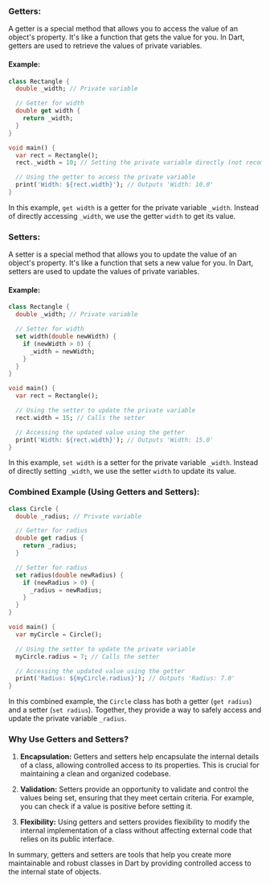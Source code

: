 ### Getters:

A getter is a special method that allows you to access the value of an object's property. It's like a function that gets the value for you. In Dart, getters are used to retrieve the values of private variables.

#### Example:

```dart
class Rectangle {
  double _width; // Private variable

  // Getter for width
  double get width {
    return _width;
  }
}

void main() {
  var rect = Rectangle();
  rect._width = 10; // Setting the private variable directly (not recommended)

  // Using the getter to access the private variable
  print('Width: ${rect.width}'); // Outputs 'Width: 10.0'
}
```

In this example, `get width` is a getter for the private variable `_width`. Instead of directly accessing `_width`, we use the getter `width` to get its value.

### Setters:

A setter is a special method that allows you to update the value of an object's property. It's like a function that sets a new value for you. In Dart, setters are used to update the values of private variables.

#### Example:

```dart
class Rectangle {
  double _width; // Private variable

  // Setter for width
  set width(double newWidth) {
    if (newWidth > 0) {
      _width = newWidth;
    }
  }
}

void main() {
  var rect = Rectangle();

  // Using the setter to update the private variable
  rect.width = 15; // Calls the setter

  // Accessing the updated value using the getter
  print('Width: ${rect.width}'); // Outputs 'Width: 15.0'
}
```

In this example, `set width` is a setter for the private variable `_width`. Instead of directly setting `_width`, we use the setter `width` to update its value.

### Combined Example (Using Getters and Setters):

```dart
class Circle {
  double _radius; // Private variable

  // Getter for radius
  double get radius {
    return _radius;
  }

  // Setter for radius
  set radius(double newRadius) {
    if (newRadius > 0) {
      _radius = newRadius;
    }
  }
}

void main() {
  var myCircle = Circle();

  // Using the setter to update the private variable
  myCircle.radius = 7; // Calls the setter

  // Accessing the updated value using the getter
  print('Radius: ${myCircle.radius}'); // Outputs 'Radius: 7.0'
}
```

In this combined example, the `Circle` class has both a getter (`get radius`) and a setter (`set radius`). Together, they provide a way to safely access and update the private variable `_radius`.

### Why Use Getters and Setters?

1. **Encapsulation:** Getters and setters help encapsulate the internal details of a class, allowing controlled access to its properties. This is crucial for maintaining a clean and organized codebase.

2. **Validation:** Setters provide an opportunity to validate and control the values being set, ensuring that they meet certain criteria. For example, you can check if a value is positive before setting it.

3. **Flexibility:** Using getters and setters provides flexibility to modify the internal implementation of a class without affecting external code that relies on its public interface.

In summary, getters and setters are tools that help you create more maintainable and robust classes in Dart by providing controlled access to the internal state of objects.